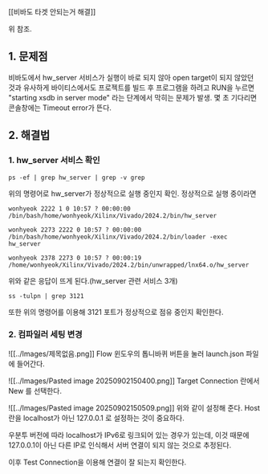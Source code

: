 
[[비바도 타겟 안되는거 해결]]

위 참조.


## 1. 문제점

비바도에서 hw_server 서비스가 실행이 바로 되지 않아 open target이 되지 않았던 것과 유사하게 바이티스에서도 프로젝트를 빌드 후 프로그램을 하려고 RUN을 누르면 
"starting xsdb in server mode" 라는 단계에서 막히는 문제가 발생.
몇 초 기다리면 콘솔창에는 Timeout error가 뜬다.


## 2. 해결법

### 1. hw_server 서비스 확인
```shell
ps -ef | grep hw_server | grep -v grep
```
위의 명령어로 hw_server가 정상적으로 실행 중인지 확인.
정상적으로 실행 중이라면 

```shell
wonhyeok 2222 1 0 10:57 ? 00:00:00 /bin/bash/home/wonhyeok/Xilinx/Vivado/2024.2/bin/hw_server
 
wonhyeok 2273 2222 0 10:57 ? 00:00:00 /bin/bash/home/wonhyeok/Xilinx/Vivado/2024.2/bin/loader -exec hw_server
  
wonhyeok 2378 2273 0 10:57 ? 00:00:19 /home/wonhyeok/Xilinx/Vivado/2024.2/bin/unwrapped/lnx64.o/hw_server
```
위와 같은 응답이 뜨게 된다.(hw_server 관련 서비스 3개)

```shell
ss -tulpn | grep 3121
```
또한 위의 명령어를 이용해 3121 포트가 정상적으로 점유 중인지 확인한다.
### 2. 컴파일러 세팅 변경

![[../Images/제목없음.png]]
Flow 윈도우의 톱니바퀴 버튼을 눌러 launch.json 파일에 들어간다.

![[../Images/Pasted image 20250902150400.png]]
Target Connection 란에서 New 를 선택한다.

![[../Images/Pasted image 20250902150509.png]]
위와 같이 설정해 준다.
Host 란을 localhost가 아닌 127.0.0.1 로 설정하는 것이 중요하다.

우분투 버전에 따라 localhost가 IPv6로 링크되어 있는 경우가 있는데, 이것 때문에 127.0.0.1이 아닌 다른 IP로 인식해서 서버 연결이 되지 않는 것으로 추정된다.

이후 Test Connection을 이용해 연결이 잘 되는지 확인한다.